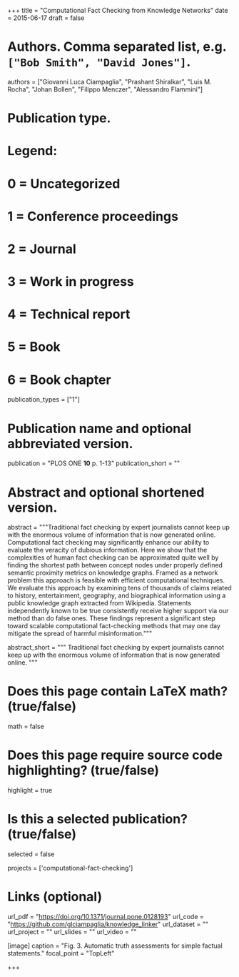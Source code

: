 +++
title = "Computational Fact Checking from Knowledge Networks"
date = 2015-06-17
draft = false

# Authors. Comma separated list, e.g. `["Bob Smith", "David Jones"]`.
authors = ["Giovanni Luca Ciampaglia", "Prashant Shiralkar", "Luis M. Rocha",
"Johan Bollen", "Filippo Menczer", "Alessandro Flammini"]

# Publication type.
# Legend:
# 0 = Uncategorized
# 1 = Conference proceedings
# 2 = Journal
# 3 = Work in progress
# 4 = Technical report
# 5 = Book
# 6 = Book chapter
publication_types = ["1"]

# Publication name and optional abbreviated version.
publication = "PLOS ONE **10** p. 1-13"
publication_short = ""

# Abstract and optional shortened version.
abstract = """Traditional fact checking by expert journalists cannot keep up
with the enormous volume of information that is now generated online.
Computational fact checking may significantly enhance our ability to evaluate
the veracity of dubious information. Here we show that the complexities of human
fact checking can be approximated quite well by finding the shortest path
between concept nodes under properly defined semantic proximity metrics on
knowledge graphs. Framed as a network problem this approach is feasible with
efficient computational techniques. We evaluate this approach by examining tens
of thousands of claims related to history, entertainment, geography, and
biographical information using a public knowledge graph extracted from
Wikipedia. Statements independently known to be true consistently receive higher
support via our method than do false ones. These findings represent a
significant step toward scalable computational fact-checking methods that may
one day mitigate the spread of harmful misinformation."""

abstract_short = """ Traditional fact checking by expert journalists cannot keep
up with the enormous volume of information that is now generated online. """

# Does this page contain LaTeX math? (true/false)
math = false

# Does this page require source code highlighting? (true/false)
highlight = true

# Is this a selected publication? (true/false)
selected = false

projects = ['computational-fact-checking']

# Links (optional)
url_pdf = "https://doi.org/10.1371/journal.pone.0128193"
url_code = "https://github.com/glciampaglia/knowledge_linker"
url_dataset = ""
url_project = ""
url_slides = ""
url_video = ""

[image]
  caption = "Fig. 3. Automatic truth assessments for simple factual statements."
  focal_point = "TopLeft"

+++
